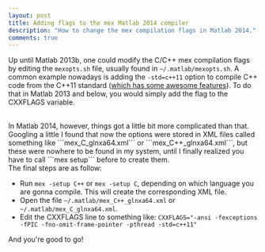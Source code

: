 ```yaml
---
layout: post
title: Adding flags to the mex Matlab 2014 compiler
description: "How to change the mex compilation flags in Matlab 2014."
comments: true
---
```


Up until Matlab 2013b, one could modify the C/C++ mex compilation flags by editing the ```mexopts.sh``` file, usually found in ```~/.matlab/mexopts.sh```. A common example nowadays is adding the ```-std=c++11``` option to compile C++ code from the C++11 standard ([which has some awesome features](http://www.codeproject.com/Articles/570638/Ten-Cplusplus-Features-Every-Cplusplus-Developer)). To do that in Matlab 2013 and below, you would simply add the flag to the CXXFLAGS variable.

<br/>
In Matlab 2014, however, things got a little bit more complicated than that. Googling a little I found that now the options were stored in XML files called something like ```mex_C_glnxa64.xml``` or ```mex_C++_glnxa64.xml```, but these were nowhere to be found in my system, until I finally realized you have to call ```mex setup``` before to create them.

<br/>
The final steps are as follow:

* Run ```mex -setup C++``` or ```mex -setup C```, depending on which language you are gonna compile. This will create the corresponding XML file. 
* Open the file ```~/.matlab/mex_C++_glnxa64.xml``` or  ```~/.matlab/mex_C_glnxa64.xml```.
* Edit the CXXFLAGS line to something like: ```CXXFLAGS="-ansi -fexceptions -fPIC -fno-omit-frame-pointer -pthread -std=c++11"```

And you're good to go!